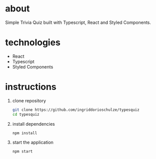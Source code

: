 # about

Simple Trivia Quiz built with Typescript, React and Styled Components.

# technologies

- React
- Typescript
- Styled Components

# instructions

1.  clone repository

    ```bash
    git clone https://github.com/ingriddorioschulze/typesquiz
    cd typesquiz
    ```

2.  install dependencies

    ```bash
    npm install
    ```

3.  start the application

    ```bash
    npm start
    ```
